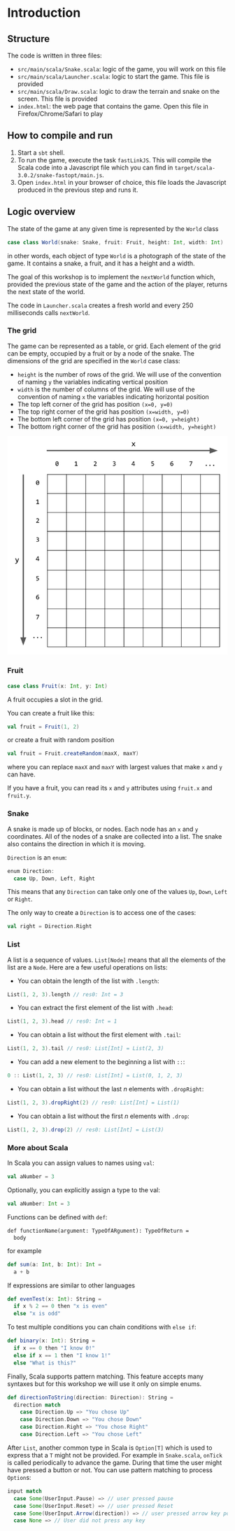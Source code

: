 # Introduction

## Structure

The code is written in three files:

 - `src/main/scala/Snake.scala`: logic of the game, you will work on this file
 - `src/main/scala/Launcher.scala`: logic to start the game. This file is provided
 - `src/main/scala/Draw.scala`: logic to draw the terrain and snake on the screen. This file is provided
 - `index.html`: the web page that contains the game. Open this file in Firefox/Chrome/Safari to play

## How to compile and run

 1. Start a `sbt` shell. 
 2. To run the game, execute the task `fastLinkJS`. This will compile the Scala code into a Javascript file which you can find in `target/scala-3.0.2/snake-fastopt/main.js`.
 3. Open `index.html` in your browser of choice, this file loads the Javascript produced in the previous step and runs it.

## Logic overview

The state of the game at any given time is represented by the `World` class

```scala
case class World(snake: Snake, fruit: Fruit, height: Int, width: Int)
```

in other words, each object of type `World` is a photograph of the state of the game. It contains a snake, a fruit, and it has a height and a width.

The goal of this workshop is to implement the `nextWorld` function which, provided the previous state of the game and the action of the player,
returns the next state of the world.

The code in `Launcher.scala` creates a fresh world and every 250 milliseconds calls `nextWorld`.


### The grid

The game can be represented as a table, or grid. Each element of the grid can be empty, occupied by a fruit or by a node of the snake.
The dimensions of the grid are specified in the `World` case class:


 - `height` is the number of rows of the grid. We will use of the convention of naming `y` the variables indicating vertical position
 - `width` is the number of columns of the grid. We will use of the convention of naming `x` the variables indicating horizontal position
 - The top left corner of the grid has position `(x=0, y=0)`
 - The top right corner of the grid has position `(x=width, y=0)`
 - The bottom left corner of the grid has position `(x=0, y=height)`
 - The bottom right corner of the grid has position `(x=width, y=height)`

![the grid](/img/snake/grid.png)

### Fruit

```scala
case class Fruit(x: Int, y: Int)
```

A fruit occupies a slot in the grid.

You can create a fruit like this:

```scala
val fruit = Fruit(1, 2)
```

or create a fruit with random position

```scala
val fruit = Fruit.createRandom(maxX, maxY)
```
where you can replace `maxX` and `maxY` with largest values that make `x` and `y` can have.

If you have a fruit, you can read its `x` and `y` attributes using `fruit.x` and `fruit.y`.

### Snake

A snake is made up of blocks, or nodes. Each node has an `x` and `y` coordinates.
All of the nodes of a snake are collected into a list.
The snake also contains the direction in which it is moving.

`Direction` is an `enum`:

```scala
enum Direction:
  case Up, Down, Left, Right
```
This means that any `Direction` can take only one of the values `Up`, `Down`, `Left` or `Right`.

The only way to create a `Direction` is to access one of the cases:

```scala
val right = Direction.Right
```

### List

A list is a sequence of values. `List[Node]` means that all the elements of the list are a `Node`.
Here are a few useful operations on lists:

 - You can obtain the length of the list with `.length`: 
```scala
List(1, 2, 3).length // res0: Int = 3
```
 - You can extract the first element of the list with `.head`:
```scala
List(1, 2, 3).head // res0: Int = 1
```
 - You can obtain a list without the first element with `.tail`:
```scala
List(1, 2, 3).tail // res0: List[Int] = List(2, 3)
```
 - You can add a new element to the beginning a list with `::`:
```scala
0 :: List(1, 2, 3) // res0: List[Int] = List(0, 1, 2, 3)
```
 - You can obtain a list without the last *n* elements with `.dropRight`:
```scala
List(1, 2, 3).dropRight(2) // res0: List[Int] = List(1)
```
 - You can obtain a list without the first *n* elements with `.drop`:
```scala
List(1, 2, 3).drop(2) // res0: List[Int] = List(3)
```

### More about Scala

In Scala you can assign values to names using `val`:

```scala
val aNumber = 3
```
Optionally, you can explicitly assign a type to the val:
```scala
val aNumber: Int = 3
```

Functions can be defined with `def`:

```
def functionName(argument: TypeOfARgument): TypeOfReturn =
  body
```

for example

```scala
def sum(a: Int, b: Int): Int =
  a + b
```

If expressions are similar to other languages

```scala
def evenTest(x: Int): String =
  if x % 2 == 0 then "x is even"
  else "x is odd"
```

To test multiple conditions you can chain conditions with `else if`:

```scala
def binary(x: Int): String =
  if x == 0 then "I know 0!"
  else if x == 1 then "I know 1!"
  else "What is this?"
```

Finally, Scala supports pattern matching. This feature accepts many syntaxes but for this workshop we will use it only on simple enums.

```scala
def directionToString(direction: Direction): String =
  direction match
    case Direction.Up => "You chose Up"
    case Direction.Down => "You chose Down"
    case Direction.Right => "You chose Right"
    case Direction.Left => "You chose Left"
```

After `List`, another common type in Scala is `Option[T]` which is used to express that a `T` might not be provided.
For example in `Snake.scala`, `onTick` is called periodically to advance the game.
During that time the user might have pressed a button or not.
You can use pattern matching to process `Option`s:

```scala
input match
  case Some(UserInput.Pause) => // user pressed pause
  case Some(UserInput.Reset) => // user pressed Reset
  case Some(UserInput.Arrow(direction)) => // user pressed arrow key pointing towards direction
  case None => // User did not press any key
```